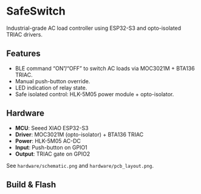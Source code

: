 # SafeSwitch

Industrial-grade AC load controller using ESP32-S3 and opto-isolated TRIAC drivers.

## Features

- BLE command “ON”/“OFF” to switch AC loads via MOC3021M + BTA136 TRIAC.
- Manual push-button override.
- LED indication of relay state.
- Safe isolated control: HLK-5M05 power module + opto-isolator.

## Hardware

- **MCU**: Seeed XIAO ESP32-S3
- **Driver**: MOC3021M (opto-isolator) + BTA136 TRIAC
- **Power**: HLK-5M05 AC-DC
- **Input**: Push-button on GPIO1
- **Output**: TRIAC gate on GPIO2

See `hardware/schematic.png` and `hardware/pcb_layout.png`.

## Build & Flash


